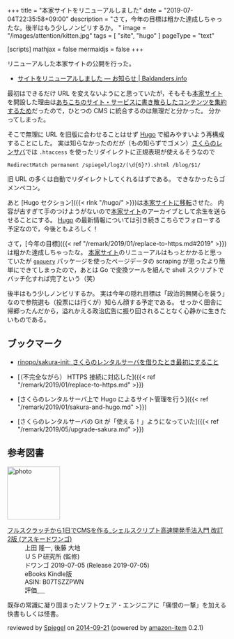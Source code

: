 +++
title = "本家サイトをリニューアルしました"
date =  "2019-07-04T22:35:58+09:00"
description = "さて，今年の目標は粗かた達成しちゃったな。後半はもう少しノンビリするか。 "
image = "/images/attention/kitten.jpg"
tags = [ "site", "hugo" ]
pageType = "text"

[scripts]
  mathjax = false
  mermaidjs = false
+++

リニューアルした本家サイトの公開を行った。

- [サイトをリニューアルしました — お知らせ | Baldanders.info](https://baldanders.info/announce/site-renewal/)

最初はできるだけ URL を変えないようにと思っていたが，そもそも[本家サイト]を開設した理由は[あちこちのサイト・サービスに書き散らしたコンテンツを集約するため](https://baldanders.info/blog/000005/ "Baldanders.info 正式オープン")だったので，ひとつの CMS に統合するのは無理だと分かった。
分かってしまった。

そこで無理に URL を旧版に合わせることはせず [Hugo] で組みやすいよう再構成することにした。
実は知らなかったのだが（もの知らずでゴメン）[さくらのレンサバ](https://www.sakura.ne.jp/ "さくらのレンタルサーバ")では `.htaccess` を使ったリダイレクトに正規表現が使えるそうなので

```text
RedirectMatch permanent /spiegel/log2/(\d{6}?).shtml /blog/$1/
```

旧 URL の多くは自動でリダイレクトしてくれるはずである。
できなかったらゴメンペコン。

あと [Hugo セクション]({{< rlnk "/hugo/" >}})は[本家サイトに移転](https://baldanders.info/hugo/ "ゼロから始める Hugo | Baldanders.info")させた。
内容が古すぎて手のつけようがないので[本家サイト]のアーカイブとして余生を送らせることにする。
[Hugo] の最新情報については引き続きこちらでフォローする予定なので，今後ともよろしく！

さて，[今年の目標]({{< ref "/remark/2019/01/replace-to-https.md#2019" >}})は粗かた達成しちゃったな。
[本家サイト]のリニューアルはもっとかかると思っていたが [`goquery`] パッケージを使ったページデータの scraping が思ったより簡単にできてしまったので，あとは Go で変換ツールを組んで shell スクリプトでバッチ化すれば完了という（笑）

後半はもう少しノンビリするか。
実は今年の隠れ目標は「政治的無関心を装う」なので参院選も（投票には行くが）知らん顔する予定である。
せっかく田舎に帰郷ったんだから，溢れかえる政治広告に振り回されることなく心静かに生きたいものである。

## ブックマーク

- [rinopo/sakura-init: さくらのレンタルサーバを借りたとき最初にすること](https://github.com/rinopo/sakura-init)

- [（不完全ながら） HTTPS 接続に対応した]({{< ref "/remark/2019/01/replace-to-https.md" >}})
- [さくらのレンタルサーバ上で Hugo によるサイト管理を行う]({{< ref "/remark/2019/01/sakura-and-hugo.md" >}})
- [さくらのレンタルサーバの Git が「使える！」ようになっていた]({{< ref "/remark/2019/05/upgrade-sakura.md" >}})

[本家サイト]: https://baldanders.info/ "Baldanders.info"
[Hugo]: https://gohugo.io/ "The world’s fastest framework for building websites | Hugo"
[`goquery`]: https://github.com/PuerkitoBio/goquery "PuerkitoBio/goquery: A little like that j-thing, only in Go."

## 参考図書

<div class="hreview">
  <div class="photo"><a class="item url" href="https://www.amazon.co.jp/%E3%83%95%E3%83%AB%E3%82%B9%E3%82%AF%E3%83%A9%E3%83%83%E3%83%81%E3%81%8B%E3%82%891%E6%97%A5%E3%81%A7CMS%E3%82%92%E4%BD%9C%E3%82%8B_%E3%82%B7%E3%82%A7%E3%83%AB%E3%82%B9%E3%82%AF%E3%83%AA%E3%83%97%E3%83%88%E9%AB%98%E9%80%9F%E9%96%8B%E7%99%BA%E6%89%8B%E6%B3%95%E5%85%A5%E9%96%80-%E6%94%B9%E8%A8%822%E7%89%88-%E3%82%A2%E3%82%B9%E3%82%AD%E3%83%BC%E3%83%89%E3%83%AF%E3%83%B3%E3%82%B4-%E4%B8%8A%E7%94%B0-%E9%9A%86%E4%B8%80-ebook/dp/B07TSZZPWN?SubscriptionId=AKIAJYVUJ3DMTLAECTHA&tag=baldandersinf-22&linkCode=xm2&camp=2025&creative=165953&creativeASIN=B07TSZZPWN"><img src="https://images-fe.ssl-images-amazon.com/images/I/51H%2B4kUhbFL._SL160_.jpg" width="121" alt="photo"></a></div>
  <dl class="fn">
    <dt><a href="https://www.amazon.co.jp/%E3%83%95%E3%83%AB%E3%82%B9%E3%82%AF%E3%83%A9%E3%83%83%E3%83%81%E3%81%8B%E3%82%891%E6%97%A5%E3%81%A7CMS%E3%82%92%E4%BD%9C%E3%82%8B_%E3%82%B7%E3%82%A7%E3%83%AB%E3%82%B9%E3%82%AF%E3%83%AA%E3%83%97%E3%83%88%E9%AB%98%E9%80%9F%E9%96%8B%E7%99%BA%E6%89%8B%E6%B3%95%E5%85%A5%E9%96%80-%E6%94%B9%E8%A8%822%E7%89%88-%E3%82%A2%E3%82%B9%E3%82%AD%E3%83%BC%E3%83%89%E3%83%AF%E3%83%B3%E3%82%B4-%E4%B8%8A%E7%94%B0-%E9%9A%86%E4%B8%80-ebook/dp/B07TSZZPWN?SubscriptionId=AKIAJYVUJ3DMTLAECTHA&tag=baldandersinf-22&linkCode=xm2&camp=2025&creative=165953&creativeASIN=B07TSZZPWN">フルスクラッチから1日でCMSを作る_シェルスクリプト高速開発手法入門 改訂2版 (アスキードワンゴ)</a></dt>
	<dd>上田 隆一, 後藤 大地</dd>
	<dd>ＵＳＰ研究所 (監修)</dd>
    <dd>ドワンゴ 2019-07-05 (Release 2019-07-05)</dd>
    <dd>eBooks Kindle版</dd>
    <dd>ASIN: B07TSZZPWN</dd>
    <dd>評価<abbr class="rating fa-sm" title="4">&nbsp;<i class="fas fa-star"></i>&nbsp;<i class="fas fa-star"></i>&nbsp;<i class="fas fa-star"></i>&nbsp;<i class="fas fa-star"></i>&nbsp;<i class="far fa-star"></i></abbr></dd>
  </dl>
  <p class="description">既存の常識に凝り固まったソフトウェア・エンジニアに「痛恨の一撃」を加える快書もしくは怪書。</p>
  <p class="powered-by" >reviewed by <a href='#maker' class='reviewer'>Spiegel</a> on <abbr class="dtreviewed" title="2014-09-21">2014-09-21</abbr> (powered by <a href="https://github.com/spiegel-im-spiegel/amazon-item" >amazon-item</a> 0.2.1)</p>
</div>
